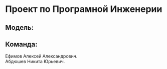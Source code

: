 # Проект по Програмной Инженерии

## Модель:

## Команда:

Ефимов Алексей Александрович.<br>
Абдюшев Никита Юрьевич.<br>


